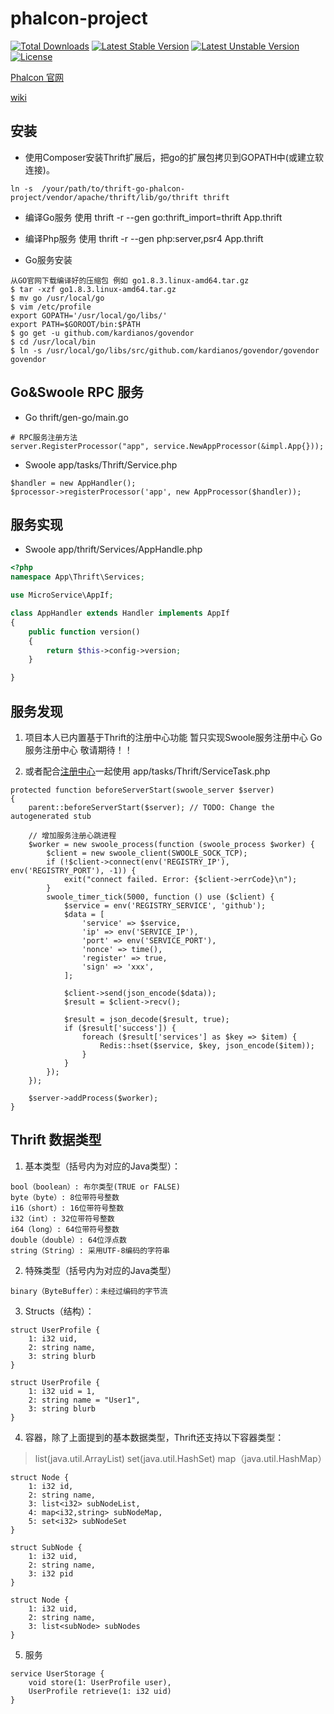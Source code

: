 # phalcon-project
[![Total Downloads](https://poser.pugx.org/limingxinleo/phalcon-project/downloads)](https://packagist.org/packages/limingxinleo/phalcon-project)
[![Latest Stable Version](https://poser.pugx.org/limingxinleo/phalcon-project/v/stable)](https://packagist.org/packages/limingxinleo/phalcon-project)
[![Latest Unstable Version](https://poser.pugx.org/limingxinleo/phalcon-project/v/unstable)](https://packagist.org/packages/limingxinleo/phalcon-project)
[![License](https://poser.pugx.org/limingxinleo/phalcon-project/license)](https://packagist.org/packages/limingxinleo/phalcon-project)


[Phalcon 官网](https://docs.phalconphp.com/zh/latest/index.html)

[wiki](https://github.com/limingxinleo/simple-subcontrollers.phalcon/wiki)

## 安装
* 使用Composer安装Thrift扩展后，把go的扩展包拷贝到GOPATH中(或建立软连接)。
~~~
ln -s  /your/path/to/thrift-go-phalcon-project/vendor/apache/thrift/lib/go/thrift thrift
~~~
* 编译Go服务 使用 thrift -r --gen go:thrift_import=thrift App.thrift
* 编译Php服务 使用 thrift -r --gen php:server,psr4 App.thrift

* Go服务安装
~~~
从GO官网下载编译好的压缩包 例如 go1.8.3.linux-amd64.tar.gz
$ tar -xzf go1.8.3.linux-amd64.tar.gz
$ mv go /usr/local/go
$ vim /etc/profile 
export GOPATH='/usr/local/go/libs/'
export PATH=$GOROOT/bin:$PATH
$ go get -u github.com/kardianos/govendor
$ cd /usr/local/bin
$ ln -s /usr/local/go/libs/src/github.com/kardianos/govendor/govendor govendor
~~~



## Go&Swoole RPC 服务
* Go
thrift/gen-go/main.go
~~~
# RPC服务注册方法
server.RegisterProcessor("app", service.NewAppProcessor(&impl.App{}));
~~~

* Swoole
app/tasks/Thrift/Service.php
~~~
$handler = new AppHandler();
$processor->registerProcessor('app', new AppProcessor($handler));
~~~

## 服务实现
* Swoole
app/thrift/Services/AppHandle.php
~~~php
<?php 
namespace App\Thrift\Services;

use MicroService\AppIf;

class AppHandler extends Handler implements AppIf
{
    public function version()
    {
        return $this->config->version;
    }

}
~~~

## 服务发现
1. 项目本人已内置基于Thrift的注册中心功能
暂只实现Swoole服务注册中心
Go服务注册中心 敬请期待！！

2. 或者配合[注册中心](https://github.com/limingxinleo/service-registry-swoole-phalcon.git)一起使用
app/tasks/Thrift/ServiceTask.php
~~~
protected function beforeServerStart(swoole_server $server)
{
    parent::beforeServerStart($server); // TODO: Change the autogenerated stub

    // 增加服务注册心跳进程
    $worker = new swoole_process(function (swoole_process $worker) {
        $client = new swoole_client(SWOOLE_SOCK_TCP);
        if (!$client->connect(env('REGISTRY_IP'), env('REGISTRY_PORT'), -1)) {
            exit("connect failed. Error: {$client->errCode}\n");
        }
        swoole_timer_tick(5000, function () use ($client) {
            $service = env('REGISTRY_SERVICE', 'github');
            $data = [
                'service' => $service,
                'ip' => env('SERVICE_IP'),
                'port' => env('SERVICE_PORT'),
                'nonce' => time(),
                'register' => true,
                'sign' => 'xxx',
            ];

            $client->send(json_encode($data));
            $result = $client->recv();

            $result = json_decode($result, true);
            if ($result['success']) {
                foreach ($result['services'] as $key => $item) {
                    Redis::hset($service, $key, json_encode($item));
                }
            }
        });
    });

    $server->addProcess($worker);
}

~~~


## Thrift 数据类型
1. 基本类型（括号内为对应的Java类型）：
~~~
bool（boolean）: 布尔类型(TRUE or FALSE)
byte（byte）: 8位带符号整数
i16（short）: 16位带符号整数
i32（int）: 32位带符号整数
i64（long）: 64位带符号整数
double（double）: 64位浮点数
string（String）: 采用UTF-8编码的字符串
~~~

2. 特殊类型（括号内为对应的Java类型）
~~~
binary（ByteBuffer）：未经过编码的字节流
~~~

3. Structs（结构）：
~~~
struct UserProfile {
    1: i32 uid,
    2: string name,
    3: string blurb
}

struct UserProfile {
    1: i32 uid = 1,
    2: string name = "User1",
    3: string blurb
}
~~~

4. 容器，除了上面提到的基本数据类型，Thrift还支持以下容器类型：

> list(java.util.ArrayList)
> set(java.util.HashSet)
> map（java.util.HashMap）

~~~
struct Node {
    1: i32 id,
    2: string name,
    3: list<i32> subNodeList,
    4: map<i32,string> subNodeMap,
    5: set<i32> subNodeSet
}

struct SubNode {
    1: i32 uid,
    2: string name,
    3: i32 pid
}

struct Node {
    1: i32 uid,
    2: string name,
    3: list<subNode> subNodes
}
~~~

5. 服务
~~~
service UserStorage {
    void store(1: UserProfile user),
    UserProfile retrieve(1: i32 uid)
}
~~~

